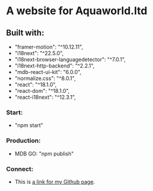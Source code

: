 # A website for Aquaworld.ltd

## Built with:

- "framer-motion": "^10.12.11",
- "i18next": "^22.5.0",
- "i18next-browser-languagedetector": "^7.0.1",
- "i18next-http-backend": "^2.2.1",
- "mdb-react-ui-kit": "6.0.0",
- "normalize.css": "^8.0.1",
- "react": "^18.1.0",
- "react-dom": "^18.1.0",
- "react-i18next": "^12.3.1",

### Start:

- "npm start"

### Production:

- MDB GO: "npm publish"

### Connect:

- This is [a link for my Github page](https://github.com/vladimirplyukhin89).
